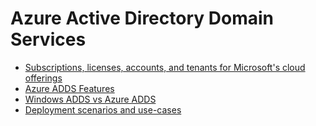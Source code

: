 # Azure Active Directory Domain Services

* [Subscriptions, licenses, accounts, and tenants for Microsoft's cloud offerings](https://docs.microsoft.com/en-us/office365/enterprise/subscriptions-licenses-accounts-and-tenants-for-microsoft-cloud-offerings)
* [Azure ADDS Features](https://docs.microsoft.com/en-us/azure/active-directory-domain-services/active-directory-ds-features)
* [Windows ADDS vs Azure ADDS](https://docs.microsoft.com/en-us/azure/active-directory-domain-services/comparison#compare-azure-ad-domain-services-to-diy-ad-domain-in-azure)
* [Deployment scenarios and use-cases](https://docs.microsoft.com/en-us/azure/active-directory-domain-services/scenarios)
